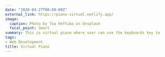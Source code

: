 ```yaml
---
date: "2020-04-27T00:00:00Z"
external_link: https://piano-virtual.netlify.app/
image:
  caption: Photo by Toa Heftiba on Unsplash
  focal_point: Smart
summary: This is virtual piano where user can use the keyboards key to play the music.
tags:
- Web Development
title: Virtual Piano
---
```

